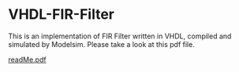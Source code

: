 # VHDL-FIR-Filter

This is an implementation of FIR Filter written in VHDL, compiled and simulated by Modelsim. Please take a look at this pdf file.

[readMe.pdf](document.pdf)
